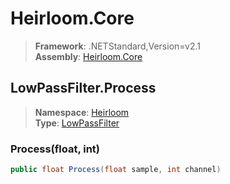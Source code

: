 # Heirloom.Core

> **Framework**: .NETStandard,Version=v2.1  
> **Assembly**: [Heirloom.Core][0]  

## LowPassFilter.Process

> **Namespace**: [Heirloom][0]  
> **Type**: [LowPassFilter][1]  

### Process(float, int)

```cs
public float Process(float sample, int channel)
```

[0]: ../Heirloom.Core.md
[1]: Heirloom.LowPassFilter.md
